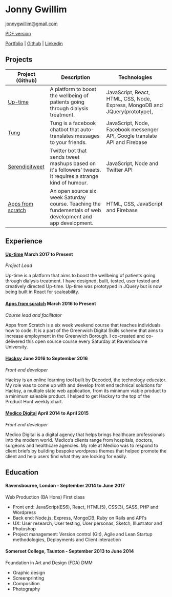 # Jonny Gwillim

[jonnygwillim@gmail.com](mailto:jonnygwillim@gmail.com)

[PDF version](https://github.com/jonnygwi/CV/raw/master/resume.pdf)

[Portfolio](www.jonny.land) | [Github](https://github.com/jonnygwi) | [Linkedin](linkedin.com/in/jonnygwillim/)

## Projects
Project (Github) | Description | Technologies
--- | --- | ---
[Up-time](https://github.com/Jonnygwi/up-time-prototype) | A platform to boost the wellbeing of patients going through dialysis treatment. | JavaScript, React, HTML, CSS, Node, Express, MongoDB and JQuery(prototype),  
[Tung](https://github.com/Jonnygwi/Tung-public) | Tung is a facebook chatbot that auto-translates messages to your friends. | JavaScript, Node, Facebook messenger API, Google translate API and Firebase
[Serendipitweet](https://github.com/Jonnygwi/Serendipitweet) | Twitter bot that sends tweet mashups based on it's followers' tweets. It requires a strange kind of humour. | JavaScript, Node and Twitter API
[Apps from scratch](https://github.com/03difoha/AppsFromScratch) | An open source six week Saturday course. Teaching the fundementals of web development and app development. | HTML, CSS, JavaScript and Firebase

## Experience

#### [Up-time](http://www.jonnygwillim.co.uk) March 2017 to Present

*Project Lead*

Up-time is a platform that aims to boost the wellbeing of patients going
through dialysis treatment. I have designed, built, tested, user tested and
creatively directed Up-time. Up-time was prototyped in JQuery but is now being built in React for scaleability.

#### [Apps from scratch](https://codeyourapp.club/) March 2016 to Present

*Course lead and facilitator*

Apps from Scratch is a six week weekend course that teaches individuals
how to code. It is a part of the Greenwich Digital Skills scheme that aims to
increase employment in the Greenwich Borough. I co-created and
co-delivered this open source course every Saturday at Ravensbourne
University.

#### [Hacksy](https://gethacksy.com) June 2016 to September 2016

*Front end developer*

Hacksy is an online learning tool built by Decoded, the technology
educator. My role was to come up with and develop front end technical
solutions for Hacksy, a multiple state web application, from its minimum
viable product to a minimum saleable product. I helped to get Hacksy to
the top of the Product Hunt weekly chart.

#### [Medico Digital](https://www.medicodigital.co.uk/) April 2014 to April 2015

*Front end developer*

Medico Digital is a digital agency that helps brings healthcare
professionals into the modern world. Medico’s clients range from hospitals,
doctors, surgeons and healthcare agencies. My role at Medico was to
respond to client briefs by building bespoke wordpress themes that helped
promote the client and help users find what they are looking for easily.

## Education

#### Ravensbourne, London - September 2014 to June 2017
Web Production (BA Hons) First class
* Front end: JavaScript(ES6), React, HTML(5), CSS(3), SASS, PHP and Wordpress
* Back end: Node.js, Express, MongoDB, Ruby on Rails and API's
* UX: User research, User testing, User personas, Sketch, Illustrator and Photoshop
* Project management: Version control (Git), Agile and Lean Startup methodologies, Deployments and Client interaction


#### Somerset College, Taunton - September 2013 to June 2014
Foundation in Art and Design (FDA) DMM
* Graphic design
* Screenprinting
* Composition
* Photography
